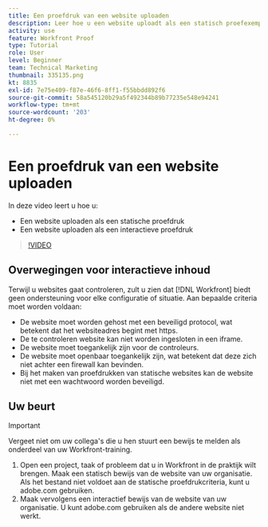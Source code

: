 ```yaml
---
title: Een proefdruk van een website uploaden
description: Leer hoe u een website uploadt als een statisch proefexemplaar en interactieve proefdruk in [!DNL  Workfront].
activity: use
feature: Workfront Proof
type: Tutorial
role: User
level: Beginner
team: Technical Marketing
thumbnail: 335135.png
kt: 8835
exl-id: 7e75e409-f87e-46f6-8ff1-f55bbdd892f6
source-git-commit: 58a545120b29a5f492344b89b77235e548e94241
workflow-type: tm+mt
source-wordcount: '203'
ht-degree: 0%

---
```


# Een proefdruk van een website uploaden

In deze video leert u hoe u:

* Een website uploaden als een statische proefdruk
* Een website uploaden als een interactieve proefdruk

>[!VIDEO](https://video.tv.adobe.com/v/335135/?quality=12)


## Overwegingen voor interactieve inhoud

Terwijl u websites gaat controleren, zult u zien dat [!DNL Workfront] biedt geen ondersteuning voor elke configuratie of situatie. Aan bepaalde criteria moet worden voldaan:

* De website moet worden gehost met een beveiligd protocol, wat betekent dat het websiteadres begint met https.
* De te controleren website kan niet worden ingesloten in een iframe.
* De website moet toegankelijk zijn voor de controleurs.
* De website moet openbaar toegankelijk zijn, wat betekent dat deze zich niet achter een firewall kan bevinden.
* Bij het maken van proefdrukken van statische websites kan de website niet met een wachtwoord worden beveiligd.

## Uw beurt

>[!IMPORTANT]
>
>Vergeet niet om uw collega&#39;s die u hen stuurt een bewijs te melden als onderdeel van uw Workfront-training.

1. Open een project, taak of probleem dat u in Workfront in de praktijk wilt brengen. Maak een statisch bewijs van de website van uw organisatie. Als het bestand niet voldoet aan de statische proefdrukcriteria, kunt u adobe.com gebruiken.
1. Maak vervolgens een interactief bewijs van de website van uw organisatie. U kunt adobe.com gebruiken als de andere website niet werkt.

<!-- 
Learn more about these considerations in the articles Generate a static proof for a website or other web content and Generate an interactive proof for a website or other web content. 
-->

<!--
### Learn more
[!DNL Workfront] also supports interactive proofing of files generated from a ZIP file. Learn how to prepare the ZIP file for uploading in the article Interactive content proofs.

* Generate a static proof for a website or other web content
* Generate an interactive proof for a website or other web content
* Generate a proof for interactive content in a ZIP file
* Understand the desktop proofing viewer
* Install the desktop proofing viewer
-->
